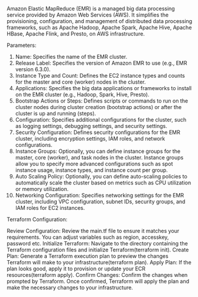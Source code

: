 Amazon Elastic MapReduce (EMR) is a managed big data processing service provided by Amazon Web Services (AWS). It simplifies the provisioning, configuration, and management of distributed data processing frameworks, such as Apache Hadoop, Apache Spark, Apache Hive, Apache HBase, Apache Flink, and Presto, on AWS infrastructure.

Parameters:
1. Name: Specifies the name of the EMR cluster.
2. Release Label: Specifies the version of Amazon EMR to use (e.g., EMR version 6.3.0).
3. Instance Type and Count: Defines the EC2 instance types and counts for the master and core (worker) nodes in the cluster.
4. Applications: Specifies the big data applications or frameworks to install on the EMR cluster (e.g., Hadoop, Spark, Hive, Presto).
5. Bootstrap Actions or Steps: Defines scripts or commands to run on the cluster nodes during cluster creation (bootstrap actions) or after the cluster is up and running (steps).
6. Configuration: Specifies additional configurations for the cluster, such as logging settings, debugging settings, and security settings.
7. Security Configuration: Defines security configurations for the EMR cluster, including encryption settings, IAM roles, and network configurations.
8. Instance Groups: Optionally, you can define instance groups for the master, core (worker), and task nodes in the cluster. Instance groups allow you to specify more advanced configurations such as spot instance usage, instance types, and instance count per group.
9. Auto Scaling Policy: Optionally, you can define auto-scaling policies to automatically scale the cluster based on metrics such as CPU utilization or memory utilization.
10. Networking Configuration: Specifies networking settings for the EMR cluster, including VPC configuration, subnet IDs, security groups, and IAM roles for EC2 instances.

Terraform Configuration:

Review Configuration: Review the main.tf file to ensure it matches your requirements. You can adjust variables such as region, accesskey, password etc.
Initialize Terraform: Navigate to the directory containing the Terraform configuration files and initialize Terraform(terraform init).
Create Plan: Generate a Terraform execution plan to preview the changes Terraform will make to your infrastructure(terraform plan).
Apply Plan: If the plan looks good, apply it to provision or update your ECR resources(terraform apply).
Confirm Changes: Confirm the changes when prompted by Terraform. Once confirmed, Terraform will apply the plan and make the necessary changes to your infrastructure.
